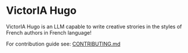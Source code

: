 # VictorIA Hugo

VictorIA Hugo is an LLM capable to write creative strories in the styles of French authors in French language! 

For contribution guide see: [CONTRIBUTING.md](https://github.com/La-PleIAde/La-PleIAde/blob/main/CONTRIBUTING.md)
